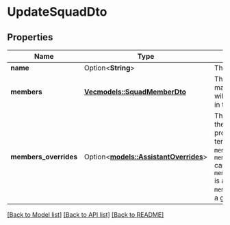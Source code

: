 # UpdateSquadDto

## Properties

Name | Type | Description | Notes
------------ | ------------- | ------------- | -------------
**name** | Option<**String**> | This is the name of the squad. | [optional]
**members** | [**Vec<models::SquadMemberDto>**](SquadMemberDTO.md) | This is the list of assistants that make up the squad.  The call will start with the first assistant in the list. | 
**members_overrides** | Option<[**models::AssistantOverrides**](AssistantOverrides.md)> | This can be used to override all the assistants' settings and provide values for their template variables.  Both `membersOverrides` and `members[n].assistantOverrides` can be used together. First, `members[n].assistantOverrides` is applied. Then, `membersOverrides` is applied as a global override. | [optional]

[[Back to Model list]](../README.md#documentation-for-models) [[Back to API list]](../README.md#documentation-for-api-endpoints) [[Back to README]](../README.md)



